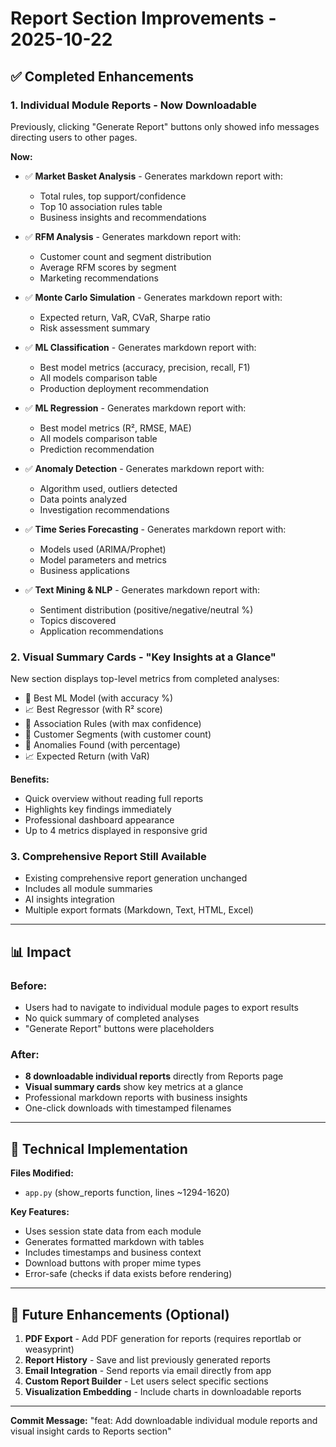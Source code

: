 # Report Section Improvements - 2025-10-22

## ✅ Completed Enhancements

### 1. **Individual Module Reports - Now Downloadable** 
Previously, clicking "Generate Report" buttons only showed info messages directing users to other pages.

**Now:**
- ✅ **Market Basket Analysis** - Generates markdown report with:
  - Total rules, top support/confidence
  - Top 10 association rules table
  - Business insights and recommendations
  
- ✅ **RFM Analysis** - Generates markdown report with:
  - Customer count and segment distribution
  - Average RFM scores by segment
  - Marketing recommendations
  
- ✅ **Monte Carlo Simulation** - Generates markdown report with:
  - Expected return, VaR, CVaR, Sharpe ratio
  - Risk assessment summary
  
- ✅ **ML Classification** - Generates markdown report with:
  - Best model metrics (accuracy, precision, recall, F1)
  - All models comparison table
  - Production deployment recommendation
  
- ✅ **ML Regression** - Generates markdown report with:
  - Best model metrics (R², RMSE, MAE)
  - All models comparison table
  - Prediction recommendation
  
- ✅ **Anomaly Detection** - Generates markdown report with:
  - Algorithm used, outliers detected
  - Data points analyzed
  - Investigation recommendations
  
- ✅ **Time Series Forecasting** - Generates markdown report with:
  - Models used (ARIMA/Prophet)
  - Model parameters and metrics
  - Business applications
  
- ✅ **Text Mining & NLP** - Generates markdown report with:
  - Sentiment distribution (positive/negative/neutral %)
  - Topics discovered
  - Application recommendations

### 2. **Visual Summary Cards - "Key Insights at a Glance"**
New section displays top-level metrics from completed analyses:

- 🤖 Best ML Model (with accuracy %)
- 📈 Best Regressor (with R² score)
- 🧺 Association Rules (with max confidence)
- 👥 Customer Segments (with customer count)
- 🔬 Anomalies Found (with percentage)
- 📈 Expected Return (with VaR)

**Benefits:**
- Quick overview without reading full reports
- Highlights key findings immediately
- Professional dashboard appearance
- Up to 4 metrics displayed in responsive grid

### 3. **Comprehensive Report Still Available**
- Existing comprehensive report generation unchanged
- Includes all module summaries
- AI insights integration
- Multiple export formats (Markdown, Text, HTML, Excel)

---

## 📊 Impact

### Before:
- Users had to navigate to individual module pages to export results
- No quick summary of completed analyses
- "Generate Report" buttons were placeholders

### After:
- **8 downloadable individual reports** directly from Reports page
- **Visual summary cards** show key metrics at a glance
- Professional markdown reports with business insights
- One-click downloads with timestamped filenames

---

## 🎯 Technical Implementation

**Files Modified:**
- `app.py` (show_reports function, lines ~1294-1620)

**Key Features:**
- Uses session state data from each module
- Generates formatted markdown with tables
- Includes timestamps and business context
- Download buttons with proper mime types
- Error-safe (checks if data exists before rendering)

---

## 🚀 Future Enhancements (Optional)

1. **PDF Export** - Add PDF generation for reports (requires reportlab or weasyprint)
2. **Report History** - Save and list previously generated reports
3. **Email Integration** - Send reports via email directly from app
4. **Custom Report Builder** - Let users select specific sections
5. **Visualization Embedding** - Include charts in downloadable reports

---

**Commit Message:** "feat: Add downloadable individual module reports and visual insight cards to Reports section"
